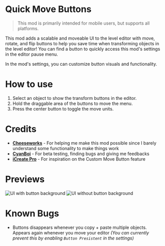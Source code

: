 # Quick Move Buttons

> <cg>This mod is primarily intended for mobile users, but supports all platforms.</c>

This mod adds a scalable and moveable UI to the level editor with move, rotate, and flip buttons to help you save time when transforming objects in the level editor! You can find a button to quickly access this mod's settings in the editor pause menu.

In the mod's settings, you can customize button visuals and functionality.

# How to use
1. Select an object to show the transform buttons in the editor.
2. Hold the draggable area of the buttons to move the menu.
3. Press the center button to toggle the move units.

# Credits
- **[Cheeseworks](user:6408873)** - For helping me make this mod possible since I barely understand some functionality to make things work
- **[CyanBoi](user:14497367)** - For beta testing, finding bugs and giving me feedbacks
- **[iCreate Pro](https://icreate.pro/)** - For inspiration on the Custom Move Button feature

# Previews
![UI with button background](arcticwoof.quickmovebuttons/preview-1.png)
![UI without button background](arcticwoof.quickmovebuttons/preview-2.png)

# Known Bugs
- Buttons disappears whenever you copy + paste multiple objects. Appears again whenever you move your editor 
*(You can currently prevent this by enabling `Button Presistent` in the settings)*